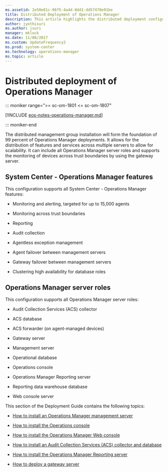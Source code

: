 ```yaml
---
ms.assetid: 2e50e81c-96f5-4a4d-8dd1-dd57470e91be
title: Distributed Deployment of Operations Manager
description: This article highlights the distributed deployment configuration of Operations Manager and references each role to install.
author: jyothisuri
ms.author: jsuri
manager: mkluck
ms.date: 11/08/2017
ms.custom: UpdateFrequency2
ms.prod: system-center
ms.technology: operations-manager
ms.topic: article
---
```


# Distributed deployment of Operations Manager

::: moniker range=">= sc-om-1801 <= sc-om-1807"

[!INCLUDE [eos-notes-operations-manager.md](../includes/eos-notes-operations-manager.md)]

::: moniker-end

The distributed management group installation will form the foundation of 99 percent of Operations Manager deployments. It allows for the distribution of features and services across multiple servers to allow for scalability. It can include all Operations Manager server roles and supports the monitoring of devices across trust boundaries by using the gateway server.

## System Center - Operations Manager features

This configuration supports all System Center - Operations Manager features:

-   Monitoring and alerting, targeted for up to 15,000 agents

-   Monitoring across trust boundaries

-   Reporting

-   Audit collection

-   Agentless exception management

-   Agent failover between management servers

-   Gateway failover between management servers

-   Clustering high availability for database roles

## Operations Manager server roles

This configuration supports all Operations Manager server roles:

-   Audit Collection Services (ACS) collector

-   ACS database

-   ACS forwarder (on agent-managed devices)

-   Gateway server

-   Management server

-   Operational database

-   Operations console

-   Operations Manager Reporting server

-   Reporting data warehouse database

-   Web console server


This section of the Deployment Guide contains the following topics:

-   [How to install an Operations Manager management server](deploy-install-mgmt-server.md)

-   [How to install the Operations console](deploy-install-ops-console.md)

-   [How to install the Operations Manager Web console](deploy-install-web-console.md)

-   [How to install an Audit Collection Services (ACS) collector and database](deploy-install-acs.md)

-   [How to install the Operations Manager Reporting server](deploy-install-reporting-server.md)

-   [How to deploy a gateway server](deploy-install-gateway-server.md)
